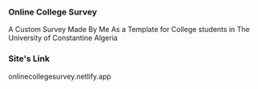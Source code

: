 ### Online College Survey
A Custom Survey Made By Me As a Template for College students in The University of Constantine Algeria
### Site's Link
onlinecollegesurvey.netlify.app
